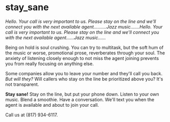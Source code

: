# stay_sane

*Hello. Your call is very important to us. Please stay on the line and we'll connect you with the next available agent..........Jazz music.......Hello. Your call is very important to us. Please stay on the line and we'll connect you with the next available agent......Jazz music......*

Being on hold is soul crushing. You can try to multitask, but the soft hum of the music or worse, promotional prose, reverberates through your soul. The anxiety of listening closely enough to not miss the agent joining prevents you from really focusing on anything else.

Some companies allow you to leave your number and they'll call you back. *But will they?* Will callers who stay on the line be prioritized above you? It's not transparent.

**Stay sane!** Stay on the line, but put your phone down. Listen to your own music. Blend a smoothie. Have a conversation. We'll text you when the agent is available and about to join your call.

Call us at (817) 934-6117.
